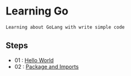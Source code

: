 # Learning Go
```
Learning about GoLang with write simple code
```

## Steps

- 01 : <a href="https://github.com/const-takeo/learninig_go/tree/main/hello_world">
        Hello World</a>
- 02 : <a href="https://github.com/const-takeo/learninig_go/tree/main/pkgs">
        Package and Imports</a>
